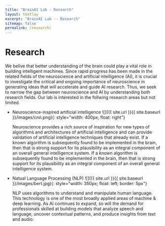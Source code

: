 ```yaml
---
title: "BrainAI Lab - Research"
layout: textlay
excerpt: "BrainAI Lab -- Research"
sitemap: false
permalink: /research/
---
```


# Research

We belive that better understanding of the brain could play a vital role in building intelligent machines. Since rapid progress has been made in the related fields of the neuroscience and artificial intelligence (AI), it is crucial to investigate the critical and ongoing importance of neuroscience in generating ideas that will accelerate and guide AI research. Thus, we seek to narrow the gap between neuroscience and AI by understanding both research fields. Our lab is interested in the follwing research areas but not limited.

- Neuroscience-inspired artificial intelligence ![]({{ site.url }}{{ site.baseurl }}/images/cnn.png){: style="width: 400px; float: right"}
  
  Neuroscience provides a rich source of inspiration for new types of algorithms and architectures of artificial intelligence and can provide validation of   artificial intelligence techniques that already exist. If a known algorithm is subsequently found to be implemented in the brain, then that is strong support for its plausibility as an integral component of an overall general intelligence system. If a known algorithm is subsequently found to be implemented in the brain, then that is strong support for its plausibility as an integral component of an overall general intelligence system.
  
- Natual Language Processing (NLP) ![]({{ site.url }}{{ site.baseurl }}/images/bert.jpg){: style="width: 350px; float: left; border: 5px"}
  
  NLP uses algorithms to understand and manipulate human language. This technology is one of the most broadly applied areas of machine & deep learning. As AI continues to expand, so will the demand for professionals skilled at building models that analyze speech and language, uncover contextual patterns, and produce insights from text and audio. 







